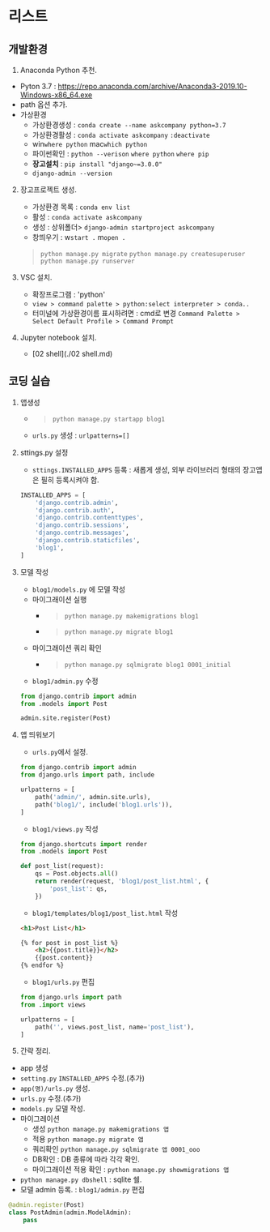 # 리스트
## 개발환경
1. Anaconda Python 추천.
- Pyton 3.7 : https://repo.anaconda.com/archive/Anaconda3-2019.10-Windows-x86_64.exe
- path 옵션 추가.
- 가상환경
	- 가상환경생성 : `conda create --name askcompany python=3.7`
	- 가상환경활성 : `conda activate askcompany` `:deactivate`
	- win`where python` mac`which python`
	- 파이썬확인 : `python --verison` `where python` `where pip`
	- **장고설치** : `pip install "django~=3.0.0"`
	- `django-admin --version`

2. 장고프로젝트 생성.
	- 가상환경 목록 : `conda env list`
	- 활성 : `conda activate askcompany`
	- 생성 : 상위폴더> `django-admin startproject askcompany`
	- 창띄우기 : w`start .` m`open .`
	> `python manage.py migrate`
	> `python manage.py createsuperuser`
	> `python manage.py runserver`

3. VSC 설치.
	- 확장프로그램 : 'python'
	- `view > command palette > python:select interpreter > conda..`
	- 터미널에 가상환경이름 표시하려면 : cmd로 변경 `Command Palette > Select Default Profile > Command Prompt`
4. Jupyter notebook 설치.
	- [02 shell](./02 shell.md)

## 코딩 실습
1. 앱생성
	- >`python manage.py startapp blog1`
	- `urls.py` 생성 : `urlpatterns=[]`

2. sttings.py 설정
	- `sttings.INSTALLED_APPS` 등록 : 새롭게 생성, 외부 라이브러리 형태의 장고앱은 필히 등록시켜야 함. 
	```python
	INSTALLED_APPS = [
	    'django.contrib.admin',
	    'django.contrib.auth',
	    'django.contrib.contenttypes',
	    'django.contrib.sessions',
	    'django.contrib.messages',
	    'django.contrib.staticfiles',
	    'blog1',
	]
	```

3. 모델 작성
	- `blog1/models.py` 에 모델 작성
	- 마이그래이션 실행 
		- >`python manage.py makemigrations blog1`
		- >`python manage.py migrate blog1`
	- 마이그래이션 쿼리 확인
		- >`python manage.py sqlmigrate blog1 0001_initial`
	- `blog1/admin.py` 수정
	```python
	from django.contrib import admin
	from .models import Post

	admin.site.register(Post)
	```

4. 앱 띄워보기

	- `urls.py`에서 설정.
	```python
	from django.contrib import admin
	from django.urls import path, include

	urlpatterns = [
	    path('admin/', admin.site.urls),
	    path('blog1/', include('blog1.urls')),
	]
	```

	- `blog1/views.py` 작성
	``` python
	from django.shortcuts import render
	from .models import Post

	def post_list(request):
	    qs = Post.objects.all()
	    return render(request, 'blog1/post_list.html', {
	        'post_list': qs,
	    })
	```

	- `blog1/templates/blog1/post_list.html` 작성
	```html
	<h1>Post List</h1>

	{% for post in post_list %}
	    <h2>{{post.title}}</h2>
	    {{post.content}}
	{% endfor %}
	```

	- `blog1/urls.py` 편집
	```python
	from django.urls import path
	from .import views

	urlpatterns = [
	    path('', views.post_list, name='post_list'),
	]
	```
4. 간략 정리.
- app 생성
- `setting.py` `INSTALLED_APPS` 수정.(추가)
- `app(명)/urls.py` 생성.
- `urls.py` 수정.(추가)
- `models.py` 모델 작성.
- 마이그레이션
	- 생성 `python manage.py makemigrations 앱`
	- 적용 `python manage.py migrate 앱`
	- 쿼리확인 `python manage.py sqlmigrate 앱 0001_ooo`
	- DB확인 : DB 종류에 따라 각각 확인.
	- 마이그래이션 적용 확인 : `python manage.py showmigrations 앱`
- `python manage.py dbshell` : sqlite 쉘.
- 모델 admin 등록. : `blog1/admin.py` 편집
```python
@admin.register(Post)
class PostAdmin(admin.ModelAdmin):
    pass
```
